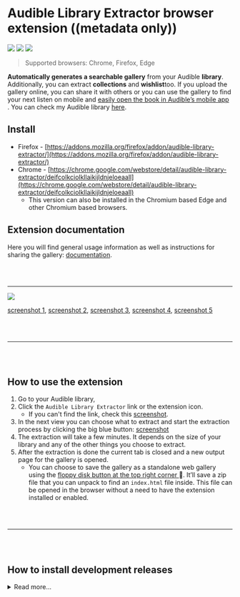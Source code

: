 # Audible Library Extractor browser extension ((metadata only)) <!-- omit in toc -->
[![](https://img.shields.io/github/v/release/joonaspaakko/audible-library-extractor?include_prereleases&label=latest%20version)](https://github.com/joonaspaakko/audible-library-extractor/releases/latest)
[![](https://img.shields.io/github/release-date/joonaspaakko/audible-library-extractor?label=latest%20version)](https://github.com/joonaspaakko/audible-library-extractor/releases/latest)
[![](https://img.shields.io/github/issues/joonaspaakko/audible-library-extractor/bug?label=known%20bugs)](https://github.com/joonaspaakko/audible-library-extractor/labels/bug)

> Supported browsers: Chrome, Firefox, Edge

**Automatically generates a searchable gallery** from your Audible **library**. Additionally, you can extract **collections** and **wishlist**too. If you upload the gallery online, you can share it with others or you can use the gallery to find your next listen on mobile and  [easily open the book in Audible’s mobile app](applewebdata://130BB437-11BF-4F93-9793-DF8D1A3A9464/@joonaspaakko/s/audible-library-extractor/~/drafts/-M_UXBJG3cmCydpyKhOe/gallery/next-listen-mobile-use#open-book-in-audibles-mobile-app) .
You can check my Audible library [here](https://joonaspaakko.github.io/my-audible-library/).

## Install
- Firefox - [https://addons.mozilla.org/firefox/addon/audible-library-extractor/](https://addons.mozilla.org/firefox/addon/audible-library-extractor/)
- Chrome - [https://chrome.google.com/webstore/detail/audible-library-extractor/deifcolkciolkllaikijldnjeloeaall](https://chrome.google.com/webstore/detail/audible-library-extractor/deifcolkciolkllaikijldnjeloeaall)
    - This version can also be installed in the Chromium based Edge and other Chromium based browsers.

## Extension documentation
Here you will find general usage information as well as instructions for sharing the gallery: [documentation](https://joonaspaakko.gitbook.io/audible-library-extractor/).

<br/><br/>

----

![](https://github.com/joonaspaakko/audible-library-extractor/blob/master/screenshots/audible-library-extractor-screenshot-1.png)

[screenshot 1](https://github.com/joonaspaakko/audible-library-extractor/blob/master/screenshots/audible-library-extractor-screenshot-1.png?raw=true), [screenshot 2](https://github.com/joonaspaakko/audible-library-extractor/blob/master/screenshots/audible-library-extractor-screenshot-2.png?raw=true), [screenshot 3](https://github.com/joonaspaakko/audible-library-extractor/blob/master/screenshots/audible-library-extractor-screenshot-5.png?raw=true), [screenshot 4](https://github.com/joonaspaakko/audible-library-extractor/blob/master/screenshots/audible-library-extractor-screenshot-4.png?raw=true), [screenshot 5](https://github.com/joonaspaakko/audible-library-extractor/blob/master/screenshots/audible-library-extractor-screenshot-3.png?raw=true)

<br/><br/>

----
<br/><br/>

## How to use the extension <!-- omit in toc -->

1. Go to your Audible library, 
2. Click the `Audible Library Extractor` link or the extension icon.
	- If you can't find the link, check this [screenshot](https://github.com/joonaspaakko/audible-library-extractor/blob/master/screenshots/audible-library-extractor-screenshot-5.png?raw=true).
3. In the next view you can choose what to extract and start the extraction process by clicking the big blue button: [screenshot](https://github.com/joonaspaakko/audible-library-extractor/blob/master/screenshots/audible-library-extractor-screenshot-4.png?raw=true) 
4. The extraction will take a few minutes. It depends on the size of your library and any of the other things you choose to extract.
5. After the extraction is done the current tab is closed and a new output page for the gallery is opened.
	- You can choose to save the gallery as a standalone web gallery using the [floppy disk button at the top right corner ](https://github.com/joonaspaakko/audible-library-extractor/blob/master/screenshots/audible-library-extractor-screenshot-2.png?raw=true) 💾. It’ll save a zip file that you can unpack to find an `index.html` file inside. This file can be opened in the browser without a need to have the extension installed or enabled.


<br/><br/>

----
<br/><br/>

## How to install development releases

<details><summary>Read more...</summary>
<br/><br/>

> These instructions are for [all releases](https://github.com/joonaspaakko/audible-library-extractor/releases) you can find on GitHub.

I would not recommend installing these development releases. For one, you get to retain previously extracted data updating through the official channels, but unfortunately not when updating dev releases.

### Chrome  <!-- omit in toc -->
  
0. Get the [latest audible-library-extractor zip](https://github.com/joonaspaakko/audible-library-extractor/releases/latest) file from the [releases page](https://github.com/joonaspaakko/audible-library-extractor/releases).
1. Go to the address:  `chrome:extensions`.
	- Or:  `Window > Extensions`
2. Turn on the developer mode from the top right
3. Drag the downloaded `.zip` file in the browser window to install

### Firefox  <!-- omit in toc -->

> This is a temporary installation that will be gone after a restart. No way around it, other than installing it through the Firefox addon website, which is preferred anyways.

0. Get the [latest audible-library-extractor zip](https://github.com/joonaspaakko/audible-library-extractor/releases/latest) file from the [releases page](https://github.com/joonaspaakko/audible-library-extractor/releases).
1. Go to the address: `about:debugging#/runtime/this-firefox`
	- Alternatively:  `Tools > Add-ons` and click the gear icon on the top right and then `Debug Addons`
2. Then on the top right click the button: `Load Temporary Add-on...`
3. Locate and add the downloaded release `.zip` file.

</details>
